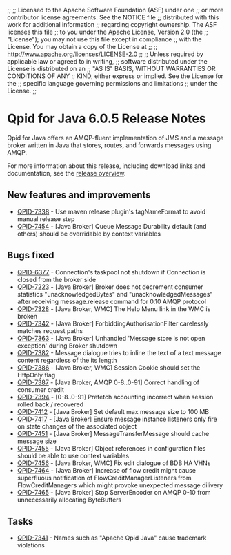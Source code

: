 ;;
;; Licensed to the Apache Software Foundation (ASF) under one
;; or more contributor license agreements.  See the NOTICE file
;; distributed with this work for additional information
;; regarding copyright ownership.  The ASF licenses this file
;; to you under the Apache License, Version 2.0 (the
;; "License"); you may not use this file except in compliance
;; with the License.  You may obtain a copy of the License at
;; 
;;   http://www.apache.org/licenses/LICENSE-2.0
;; 
;; Unless required by applicable law or agreed to in writing,
;; software distributed under the License is distributed on an
;; "AS IS" BASIS, WITHOUT WARRANTIES OR CONDITIONS OF ANY
;; KIND, either express or implied.  See the License for the
;; specific language governing permissions and limitations
;; under the License.
;;

# Qpid for Java 6.0.5 Release Notes

Qpid for Java offers an AMQP-fluent implementation of JMS and a message
broker written in Java that stores, routes, and forwards messages
using AMQP.

For more information about this release, including download links and
documentation, see the [release overview](index.html).


## New features and improvements

 - [QPID-7338](https://issues.apache.org/jira/browse/QPID-7338) - Use maven release plugin's tagNameFormat to avoid manual release step
 - [QPID-7454](https://issues.apache.org/jira/browse/QPID-7454) - [Java Broker] Queue Message Durability default (and others) should be overridable by context variables

## Bugs fixed

 - [QPID-6377](https://issues.apache.org/jira/browse/QPID-6377) - Connection's taskpool not shutdown if Connection is closed from the broker side
 - [QPID-7223](https://issues.apache.org/jira/browse/QPID-7223) - [Java Broker] Broker does not decrement consumer statistics "unacknowledgedBytes" and "unacknowledgedMessages" after receiving message.release command for 0.10 AMQP protocol
 - [QPID-7328](https://issues.apache.org/jira/browse/QPID-7328) - [Java Broker, WMC] The Help Menu link in the WMC is broken
 - [QPID-7342](https://issues.apache.org/jira/browse/QPID-7342) - [Java Broker] ForbiddingAuthorisationFilter carelessly matches request paths
 - [QPID-7363](https://issues.apache.org/jira/browse/QPID-7363) - [Java Broker] Unhandled 'Message store is not open exception' during Broker shutdown
 - [QPID-7382](https://issues.apache.org/jira/browse/QPID-7382) - Message dialogue tries to inline the text of a text message content regardless of the its length
 - [QPID-7386](https://issues.apache.org/jira/browse/QPID-7386) - [Java Broker, WMC] Session Cookie should set the HttpOnly flag
 - [QPID-7387](https://issues.apache.org/jira/browse/QPID-7387) - [Java Broker, AMQP 0-8..0-91] Correct handling of consumer credit
 - [QPID-7394](https://issues.apache.org/jira/browse/QPID-7394) - [0-8..0-91] Prefetch accounting incorrect when session rolled back / recovered
 - [QPID-7412](https://issues.apache.org/jira/browse/QPID-7412) - [Java Broker] Set default max message size to 100 MB
 - [QPID-7417](https://issues.apache.org/jira/browse/QPID-7417) - [Java Broker] Ensure message instance listeners only fire on state changes of the associated object
 - [QPID-7451](https://issues.apache.org/jira/browse/QPID-7451) - [Java Broker] MessageTransferMessage should cache message size
 - [QPID-7455](https://issues.apache.org/jira/browse/QPID-7455) - [Java Broker] Object references in configuration files should be able to use context variables
 - [QPID-7456](https://issues.apache.org/jira/browse/QPID-7456) - [Java Broker, WMC] Fix edit dialogue of BDB HA VHNs
 - [QPID-7464](https://issues.apache.org/jira/browse/QPID-7464) - [Java Broker] Increase of flow credit might cause superfluous notification of FlowCreditManagerListeners from FlowCreditManagers which might provoke unexpected message dilivery
 - [QPID-7465](https://issues.apache.org/jira/browse/QPID-7465) - [Java Broker] Stop ServerEncoder on AMQP 0-10 from unnecessarily allocating ByteBuffers

## Tasks

 - [QPID-7341](https://issues.apache.org/jira/browse/QPID-7341) - Names such as "Apache Qpid Java" cause trademark violations